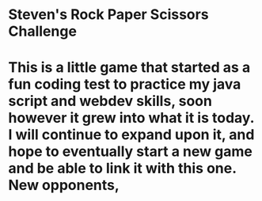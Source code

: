 # Steven's Rock Paper Scissors Challenge
# This is a little game that started as a fun coding test to practice my java script and webdev skills, soon however it grew into what it is today. I will continue to expand upon it, and hope to eventually start a new game and be able to link it with this one. New opponents, 
